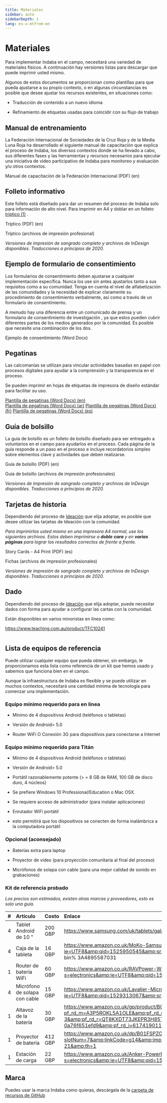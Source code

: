 ```yaml
---
title: Materiales
sidebar: auto
sidebarDepth: 1
lang: es-x-mtfrom-en
---
```

# Materiales  

<Leader> 

 Para implementar Indaba en el campo, necesitará una variedad de materiales físicos. A continuación hay versiones listas para descargar que puede imprimir usted mismo.  


 Algunos de estos documentos se proporcionan como plantillas para que pueda ajustarse a su propio contexto, o en algunas circunstancias es posible que desee ajustar los recursos existentes, en situaciones como:  

<ul><li> Traducción de contenido a un nuevo idioma </li></ul> 
<ul><li> Refinamiento de etiquetas usadas para coincidir con su flujo de trabajo </li></ul> 

</Leader> 

## Manual de entrenamiento  

 La Federación Internacional de Sociedades de la Cruz Roja y de la Media Luna Roja ha desarrollado el siguiente manual de capacitación que explica el proceso de Indaba, los diversos contextos donde se ha llevado a cabo, sus diferentes fases y las herramientas y recursos necesarios para ejecutar una iniciativa de video participativo de Indaba para monitoreo y evaluación y/u otros contextos.  

<RedCross example="false" href="https://github.com/our-story-media/ourstory-resources/raw/master/field-materials/manual/ifrc-manual.pdf"> Manual de capacitación de la Federación Internacional (PDF) (en) </RedCross> 

## Folleto informativo  

 Este folleto está diseñado para dar un resumen del proceso de Indaba solo para información de alto nivel. Para imprimir en A4 y doblar en un folleto <a href="https://en.wikipedia.org/wiki/Brochure#/media/File:Folding.svg">tríptico (1)</a> .  

<DownloadLink type="danger" url="https://github.com/our-story-media/ourstory-resources/raw/master/field-materials/booklet/brochure-en.pdf"> Tríptico (PDF) (en) </DownloadLink> 

<DownloadLink  url="https://github.com/our-story-media/ourstory-resources/tree/master/field-materials/booklet/"> Tríptico (archivos de impresión profesional) </DownloadLink> 

 <em>Versiones de impresión de sangrado completo y archivos de InDesign disponibles. Traducciones a principios de 2020.</em>  

## Ejemplo de formulario de consentimiento  

 Los formularios de consentimiento deben ajustarse a cualquier implementación específica. Nunca los use sin antes ajustarlos tanto a sus requisitos como a su comunidad. Tenga en cuenta el nivel de alfabetización de las comunidades y la necesidad de explicar claramente su procedimiento de consentimiento verbalmente, así como a través de un formulario de consentimiento.  

 A menudo hay una diferencia entre un <span class="code">comunicado de prensa</span> y un formulario de <span class="code">consentimiento de investigación</span> , ya que estos pueden cubrir diferentes partes de los medios generados por la comunidad. Es posible que necesite una combinación de los dos.  

<DownloadLink type="danger" url="https://github.com/our-story-media/ourstory-resources/raw/master/field-materials/consent/consent-template.docx"> Ejemplo de consentimiento (Word Docx) </DownloadLink> 

## Pegatinas  

 Las calcomanías se utilizan para vincular actividades basadas en papel con procesos digitales para ayudar a la comprensión y la transparencia en el proceso.  

 Se pueden imprimir en hojas de etiquetas de impresora de diseño estándar para facilitar su uso.  

<el-dropdown split-button type="danger"> <a href="https://github.com/our-story-media/ourstory-resources/raw/master/field-materials/stickers/L7163-oecd-stickers-template-en.docx">Plantilla de pegatinas (Word Docx) (en)</a>  
<el-dropdown-menu slot="dropdown"> 
<el-dropdown-item> <a href="https://github.com/our-story-media/ourstory-resources/raw/master/field-materials/stickers/L7163-oecd-stickers-template-ar.docx">Plantilla de pegatinas (Word Docx) (ar)</a> </el-dropdown-item> 
<el-dropdown-item> <a href="https://github.com/our-story-media/ourstory-resources/raw/master/field-materials/stickers/L7163-oecd-stickers-template-fr.docx">Plantilla de pegatinas (Word Docx) (fr)</a> </el-dropdown-item> 
<el-dropdown-item> <a href="https://github.com/our-story-media/ourstory-resources/raw/master/field-materials/stickers/L7163-oecd-stickers-template-es.docx">Plantilla de pegatinas (Word Docx) (es)</a> </el-dropdown-item> 
</el-dropdown-menu> 
</el-dropdown> 

## Guía de bolsillo  

 La guía de bolsillo es un folleto de bolsillo diseñado para ser entregado a voluntarios en el campo para ayudarlos en el proceso. Cada página de la guía responde a un paso en el proceso e incluye recordatorios simples sobre elementos clave y actividades que deben realizarse.  


<DownloadLink type="danger" url="https://github.com/our-story-media/ourstory-resources/raw/master/field-materials/field-guide/field-guide-selfprint-en.pdf"> Guía de bolsillo (PDF) (en) </DownloadLink> 

<DownloadLink  url="https://github.com/our-story-media/ourstory-resources/tree/master/field-materials/field-guide/"> Guía de bolsillo (archivos de impresión profesionales) </DownloadLink> 

 <em>Versiones de impresión de sangrado completo y archivos de InDesign disponibles. Traducciones a principios de 2020.</em>  

## Tarjetas de historia  

 Dependiendo del proceso de <a href="/es/guide/ideation/">Ideación</a> que elija adoptar, es posible que desee utilizar las tarjetas de Ideación con la comunidad.  

 <em>Para imprimirlos usted mismo en una impresora A4 normal, use los siguientes archivos. Estos deben imprimirse a <strong>doble</strong> <strong>cara</strong> y en <strong>varias páginas</strong> para lograr los resultados correctos de frente a frente.</em>  

<DownloadLink type="danger" url="https://github.com/our-story-media/ourstory-resources/raw/master/field-materials/story-cards/print-yourself/storycards-selfprint-en.pdf"> Story Cards - A4 Print (PDF) (es) </DownloadLink> 

<DownloadLink  url="https://github.com/our-story-media/ourstory-resources/tree/master/field-materials/story-cards/print-professional"> Fichas (archivos de impresión profesionales) </DownloadLink> 

 <em>Versiones de impresión de sangrado completo y archivos de InDesign disponibles. Traducciones a principios de 2020.</em>  

## Dado  

 Dependiendo del proceso de <a href="/es/guide/ideation/">Ideación</a> que elija adoptar, puede necesitar dados con forma para ayudar a configurar las cartas con la comunidad.  

 Están disponibles en varios minoristas en línea como:  

 <a href="https://www.teaching.com.au/product/TFC10241">https://www.teaching.com.au/product/TFC10241</a>  

<img src="/imgs/dice.jpg" alt=""> 

## Lista de equipos de referencia  

 Puede utilizar cualquier equipo que pueda obtener, sin embargo, le proporcionamos esta lista como referencia de un kit que hemos usado y sabemos que funciona bien en el campo.  

<Tip> 

 Aunque la infraestructura de Indaba es flexible y se puede utilizar en muchos contextos, necesitará una cantidad mínima de tecnología para comenzar una implementación.  

</Tip> 

### Equipo mínimo requerido para en línea  

<ul><li> Mínimo de 4 dispositivos Android (teléfonos o tabletas) </li></ul> 
<ul><li> Versión de Android&gt; 5.0 </li></ul> 
<ul><li> Router WiFi O Conexión 3G para dispositivos para conectarse a Internet </li></ul> 

### Equipo mínimo requerido para Titán  

<ul><li> Mínimo de 4 dispositivos Android (teléfonos o tabletas) </li></ul> 
<ul><li> Versión de Android&gt; 5.0 </li></ul> 
<ul><li> Portátil razonablemente potente (&gt; = 8 GB de RAM, 100 GB de disco duro, 4 núcleos) </li></ul> 
<ul><li> Se prefiere Windows 10 Professional/Education o Mac OSX. </li></ul> 
<ul><li> Se requiere acceso de administrador (para instalar aplicaciones) </li></ul> 
<ul><li> Enrutador WiFi portátil </li></ul> 
<ul><li> esto permitirá que los dispositivos se conecten de forma inalámbrica a la computadora portátil </li></ul> 

### Opcional (aconsejado)  

<ul><li> Baterías extra para laptop </li></ul> 
<ul><li> Proyector de video (para proyección comunitaria al final del proceso) </li></ul> 
<ul><li> Micrófonos de solapa con cable (para una mejor calidad de sonido en grabaciones) </li></ul> 

### Kit de referencia probado  

<em>Los precios son estimados, existen otras marcas y proveedores, esto es solo una guía.</em>  

| # | Artículo | Costo | Enlace |
| :--- | :--- | :--- | :--- |
| 4 | Tablet Android de 10 &quot;| 200 GBP | <a href="https://www.samsung.com/uk/tablets/galaxy-tab-a-10-1-2016-t580/SM-T580NZKABTU/">https://www.samsung.com/uk/tablets/galaxy-tab-a-10-1-2016-t580/SM-T580NZKABTU/</a> |  
| 4 | Caja de la tableta | 16 GBP | <a href="https://www.amazon.co.uk/MoKo-Samsung-Galaxy-10-1-Built/dp/B01LX4VLYD/ref=sr_1_3?ie=UTF8&amp;qid=1525950545&amp;sr=8-3&amp;keywords=case+for+galaxy+tab+a&amp;refinements=p_n_feature_browse-bin%3A4895587031">https://www.amazon.co.uk/MoKo-Samsung-Galaxy-10-1-Built/dp/B01LX4VLYD/ref=sr_1_3?ie=UTF8&amp;qid=1525950545&amp;sr=8-3&amp;keywords=case+for+galaxy+tab+ a &amp; refinements = p_n_feature_browse-bin% 3A4895587031</a> |  
| 1 | Router de batería WiFi | 60 GBP | <a href="https://www.amazon.co.uk/RAVPower-Wireless-Portable-Companion-Streamer/dp/B076M3X2GR/ref=sr_1_12?s=electronics&amp;ie=UTF8&amp;qid=1525100823&amp;sr=1-12&amp;keywords=battery+wireless+router">https://www.amazon.co.uk/RAVPower-Wireless-Portable-Companion-Streamer/dp/B076M3X2GR/ref=sr_1_12?s=electronics&amp;ie=UTF8&amp;qid=1525100823&amp;sr=1-12&amp;keywords=battery+wireless+router</a> |  
| 4 | Micrófono de solapa con cable | 15 GBP | <a href="https://www.amazon.co.uk/Lavalier-Microphone-Smartphone-Canon-Camera/dp/B00MPDYGBE/ref=sr_1_1?ie=UTF8&amp;qid=1529313067&amp;sr=8-1&amp;keywords=boya">https://www.amazon.co.uk/Lavalier-Microphone-Smartphone-Canon-Camera/dp/B00MPDYGBE/ref=sr_1_1?ie=UTF8&amp;qid=1529313067&amp;sr=8-1&amp;keywords=boya</a> |  
| 1 | Altavoz de la batería | 30 GBP | <a href="https://www.amazon.co.uk/gp/product/B016MO90GW/ref=s9_acsd_zgift_hd_bw_bfmct9_c_x_w?pf_rd_m=A3P5ROKL5A1OLE&amp;pf_rd_s=merchandised-search-3&amp;pf_rd_r=QT8KXDT73JKEPR3H85TM&amp;pf_rd_t=101&amp;pf_rd_p=46dd7e12-d969-5548-b29a-0a76f651efd9&amp;pf_rd_i=617419011">https://www.amazon.co.uk/gp/product/B016MO90GW/ref=s9_acsd_zgift_hd_bw_bfmct9_c_x_w?pf_rd_m=A3P5ROKL5A1OLE&amp;pf_rd_s=merchandised-search-3&amp;pf_rd_r=QT8KXDT73JKEPR3H85TM&amp;pf_rd_t=101&amp;pf_rd_p=46dd7e12-d969-5548-b29a-0a76f651efd9&amp;pf_rd_i=617419011</a> |  
| 1 | Proyector de batería | 412 GBP | <a href="https://www.amazon.co.uk/dp/B01FSPZCDG/ref=as_at?slotNum=7&amp;linkCode=g14&amp;imprToken=N29..iMjijff7TCKcSbaww&amp;creativeASIN=B01FSPZCDG&amp;tag=dotdash21-21&amp;th=1">https://www.amazon.co.uk/dp/B01FSPZCDG/ref=as_at?slotNum=7&amp;linkCode=g14&amp;imprToken=N29..iMjijff7TCKcSbaww&amp;creativeASIN=B01FSPZCDG&amp;tag=dotdash21-21&amp;th=1</a> |  
| 1 | Estación de carga | 22 GBP | <a href="https://www.amazon.co.uk/Anker-PowerPort-Family-Sized-Technology-Smartphones-Black/dp/B00PK1IIJY/ref=sr_1_20?s=electronics&amp;ie=UTF8&amp;qid=1530862198&amp;sr=1-20&amp;keywords=anker+charger">https://www.amazon.co.uk/Anker-PowerPort-Family-Sized-Technology-Smartphones-Black/dp/B00PK1IIJY/ref=sr_1_20?s=electronics&amp;ie=UTF8&amp;qid=1530862198&amp;sr=1-20&amp;keywords=anker+charger</a> |  

## Marca  

 Puedes usar la marca Indaba como quieras, descárgala de la <a href="https://github.com/our-story-media/ourstory-resources/tree/master/branding">carpeta de recursos de GitHub</a>  
